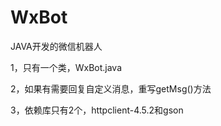 # WxBot
JAVA开发的微信机器人

1，只有一个类，WxBot.java

2，如果有需要回复自定义消息，重写getMsg()方法

3，依赖库只有2个，httpclient-4.5.2和gson
